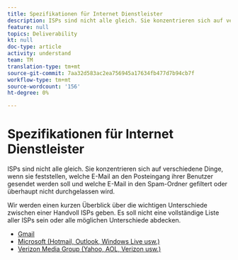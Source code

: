 ```yaml
---
title: Spezifikationen für Internet Dienstleister
description: ISPs sind nicht alle gleich. Sie konzentrieren sich auf verschiedene Dinge, wenn sie feststellen, welche E-Mail an den Posteingang ihrer Benutzer gesendet werden soll und welche E-Mail in den Spam-Ordner gefiltert oder überhaupt nicht durchgelassen wird. Wir werden einen kurzen Überblick über die wichtigen Unterschiede zwischen einer Handvoll ISPs geben. Es soll nicht eine vollständige Liste aller ISPs sein oder alle möglichen Unterschiede abdecken.
feature: null
topics: Deliverability
kt: null
doc-type: article
activity: understand
team: TM
translation-type: tm+mt
source-git-commit: 7aa32d583ac2ea756945a17634fb477d7b94cb7f
workflow-type: tm+mt
source-wordcount: '156'
ht-degree: 0%

---
```



# Spezifikationen für Internet Dienstleister

ISPs sind nicht alle gleich. Sie konzentrieren sich auf verschiedene Dinge, wenn sie feststellen, welche E-Mail an den Posteingang ihrer Benutzer gesendet werden soll und welche E-Mail in den Spam-Ordner gefiltert oder überhaupt nicht durchgelassen wird.

Wir werden einen kurzen Überblick über die wichtigen Unterschiede zwischen einer Handvoll ISPs geben. Es soll nicht eine vollständige Liste aller ISPs sein oder alle möglichen Unterschiede abdecken.

* [Gmail](./gmail.md)
* [Microsoft (Hotmail, Outlook, Windows Live usw.)](./microsoft.md)
* [Verizon Media Group (Yahoo, AOL, Verizon usw.)](./verizon-media-group.md)
